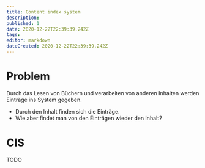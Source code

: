 ```yaml
---
title: Content index system
description: 
published: 1
date: 2020-12-22T22:39:39.242Z
tags: 
editor: markdown
dateCreated: 2020-12-22T22:39:39.242Z
---
```


# Problem
Durch das Lesen von Büchern und verarbeiten von anderen Inhalten werden Einträge ins System gegeben. 
- Durch den Inhalt finden sich die Einträge.
- Wie aber findet man von den Einträgen wieder den Inhalt?
# CIS
TODO
